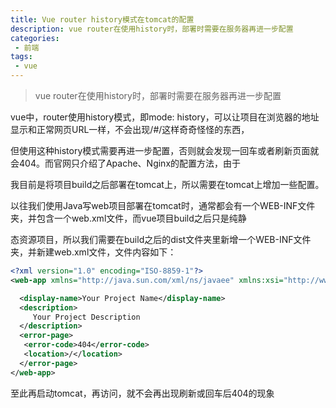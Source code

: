 ```yaml
---
title: Vue router history模式在tomcat的配置
description: vue router在使用history时，部署时需要在服务器再进一步配置
categories:
 - 前端
tags:
 - vue
---
```


> vue router在使用history时，部署时需要在服务器再进一步配置

vue中，router使用history模式，即mode: history，可以让项目在浏览器的地址显示和正常网页URL一样，不会出现/#/这样奇奇怪怪的东西，

但使用这种history模式需要再进一步配置，否则就会发现一回车或者刷新页面就会404。而官网只介绍了Apache、Nginx的配置方法，由于

我目前是将项目build之后部署在tomcat上，所以需要在tomcat上增加一些配置。

以往我们使用Java写web项目部署在tomcat时，通常都会有一个WEB-INF文件夹，并包含一个web.xml文件，而vue项目build之后只是纯静

态资源项目，所以我们需要在build之后的dist文件夹里新增一个WEB-INF文件夹，并新建web.xml文件，文件内容如下：

```xml
<?xml version="1.0" encoding="ISO-8859-1"?>
<web-app xmlns="http://java.sun.com/xml/ns/javaee" xmlns:xsi="http://www.w3.org/2001/XMLSchema-instance" xsi:schemaLocation="http://java.sun.com/xml/ns/javaee http://java.sun.com/xml/ns/javaee/web-app_3_0.xsd" version="3.0" metadata-complete="true">

  <display-name>Your Project Name</display-name>
  <description>
     Your Project Description
  </description>
  <error-page>  
   <error-code>404</error-code>  
   <location>/</location>  
  </error-page>  
</web-app>
```

至此再启动tomcat，再访问，就不会再出现刷新或回车后404的现象